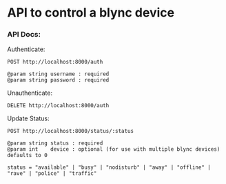 API to control a blync device
===

### API Docs:

Authenticate:

    POST http://localhost:8000/auth

    @param string username : required
    @param string password : required

Unauthenticate:

    DELETE http://localhost:8000/auth

Update Status:

    POST http://localhost:8000/status/:status

    @param string status : required
    @param int    device : optional (for use with multiple blync devices) defaults to 0

    status = "available" | "busy" | "nodisturb" | "away" | "offline" | "rave" | "police" | "traffic"
